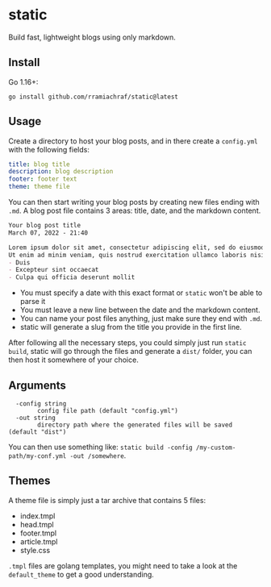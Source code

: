 # static
Build fast, lightweight blogs using only markdown.

## Install
Go 1.16+:
```
go install github.com/rramiachraf/static@latest
```

## Usage
Create a directory to host your blog posts, and in there create a `config.yml` with the following fields:

```yaml
title: blog title
description: blog description
footer: footer text
theme: theme file
```

You can then start writing your blog posts by creating new files ending with `.md`.
A blog post file contains 3 areas: title, date, and the markdown content.

```md
Your blog post title
March 07, 2022 - 21:40

Lorem ipsum dolor sit amet, consectetur adipiscing elit, sed do eiusmod tempor incididunt ut labore et dolore magna aliqua. 
Ut enim ad minim veniam, quis nostrud exercitation ullamco laboris nisi ut aliquip ex:
- Duis
- Excepteur sint occaecat
- Culpa qui officia deserunt mollit
```

* You must specify a date with this exact format or `static` won't be able to parse it
* You must leave a new line between the date and the markdown content.
* You can name your post files anything, just make sure they end with `.md`.
* static will generate a slug from the title you provide in the first line.

After following all the necessary steps, you could simply just run `static build`, static will go through the files and generate a `dist/` folder, you can then host it somewhere of your choice.

## Arguments
```
  -config string
    	config file path (default "config.yml")
  -out string
    	directory path where the generated files will be saved (default "dist")
```
You can then use something like: `static build -config /my-custom-path/my-conf.yml -out /somewhere`.

## Themes
A theme file is simply just a tar archive that contains 5 files:

- index.tmpl
- head.tmpl
- footer.tmpl
- article.tmpl
- style.css

`.tmpl` files are golang templates, you might need to take a look at the `default_theme` to get a good understanding.

